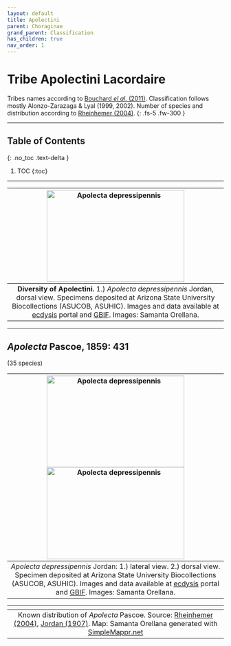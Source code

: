 ```yaml
---
layout: default
title: Apolectini
parent: Choraginae
grand_parent: Classification
has_children: true
nav_order: 1
---
```



# Tribe Apolectini Lacordaire

Tribes names according to [Bouchard _el al._ (2011)](https://zookeys.pensoft.net/articles.php?id=4001). Classification follows mostly Alonzo-Zarazaga & Lyal (1999, 2002). Number of species and distribution according to [Rheinhemer (2004)](https://www.zobodat.at/pdf/Mitt-Ent-Ver-Stuttgart_39_2004_0001-0244.pdf).
{: .fs-5 .fw-300 }

---

## Table of Contents
{: .no_toc .text-delta }

1. TOC
{:toc}

---

| [<img src="https://serv.biokic.asu.edu/imglib/ecdysis/ASU_ASUCOB/ASUCOB0015/ASUCOB0015450_dorsal_edited_1614099184.jpg" alt="Apolecta depressipennis" width="320" height="213.4">](https://serv.biokic.asu.edu/ecdysis/collections/individual/index.php?occid=658773) | 
|:--:| 
|**Diversity of Apolectini.** 1.) *Apolecta depressipennis* Jordan, dorsal view. Specimens deposited at Arizona State University Biocollections (ASUCOB, ASUHIC). Images and data available at [ecdysis](https://serv.biokic.asu.edu/ecdysis/index.php) portal and [GBIF](gbif.org). Images: Samanta Orellana.|

---

## _Apolecta_ Pascoe, 1859: 431
(35 species)

| [<img src="https://serv.biokic.asu.edu/imglib/ecdysis/ASU_ASUCOB/ASUCOB0015/ASUCOB0015450_lateral_edited_1637858535.jpg" alt="Apolecta depressipennis" width="320" height="213.4">](https://serv.biokic.asu.edu/ecdysis/collections/individual/index.php?occid=658773) [<img src="https://serv.biokic.asu.edu/imglib/ecdysis/ASU_ASUCOB/ASUCOB0015/ASUCOB0015450_dorsal_edited_1614099184.jpg" alt="Apolecta depressipennis" width="320" height="213.4">](https://serv.biokic.asu.edu/ecdysis/collections/individual/index.php?occid=658773)| 
|:--:| 
|_Apolecta depressipennis_ Jordan: 1.) lateral view. 2.) dorsal view. Specimen deposited at Arizona State University Biocollections (ASUCOB, ASUHIC). Images and data available at [ecdysis](https://serv.biokic.asu.edu/ecdysis/index.php) portal and [GBIF](gbif.org). Images: Samanta Orellana.|


|<img src="https://www.simplemappr.net/map/18920" alt="" />| 
|:--:| 
|Known distribution of _Apolecta_ Pascoe. Source: [Rheinhemer (2004)](https://www.zobodat.at/pdf/Mitt-Ent-Ver-Stuttgart_39_2004_0001-0244.pdf), [Jordan (1907)](https://www.biodiversitylibrary.org/item/14611#page/393/mode/1up). Map: Samanta Orellana generated with [SimpleMappr.net](https://www.simplemappr.net/) |

